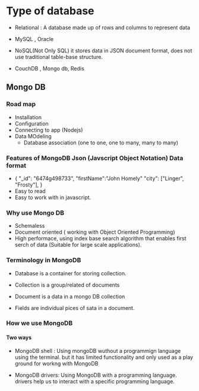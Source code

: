 # Type of database

- Relational : A database made up of rows and columns to represent data
- MySQL , Oracle

- NoSQL(Not Only SQL) it stores data in JSON document format, does not use traditional table-base structure.
- CouchDB , Mongo db, Redis

## Mongo DB

### Road map

- Installation
- Configuration
- Connecting to app (Nodejs)
- Data MOdeling
  - Database association (one to one, one to many, many to many)

### Features of MongoDB Json (Javscript Object Notation) Data format

- {
  "\_id": "6474g498733",
  "firstName":"John Homely"
  "city": ["Linger", "Frosty"],
  }
- Easy to read
- Easy to work with in javascript.

### Why use Mongo DB

- Schemaless
- Document oriented ( working with Object Oriented Programming)
- High performace, using index base search algorithm that enables first serch of data (Suitable for large scale applications).

### Terminology in MongoDB

- Database is a container for storing collection.

- Collection is a group/related of documents

- Document is a data in a mongo DB collection

- Fields are individual pices of sata in a document.

### How we use MongoDB

#### Two ways

- MongoDB shell : Using mongoDB wuthout a programmign language using the terminal. but it has limited functionality and only used as a play ground for workng with MongoDB

- MongoDB drivers: Using MongoDB with a programming language. drivers help us to interact with a specific programming language.
